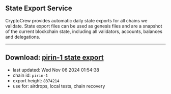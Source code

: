 ## State Export Service
CryptoCrew provides automatic daily state exports for all chains we validate. State export files can be used as genesis files and are a snapshot of the current blockchain state, including all validators, accounts, balances and delegations.

---
**Download: [pirin-1 state export](https://dl-eu2.ccvalidators.com/SERVICE/nolus/pirin-1_export_8374214.json)**
---

- last updated: Wed Nov 06 2024 01:54:38
- chain id: `pirin-1`
- export height: `8374214`
- use for: airdrops, local tests, chain recovery
